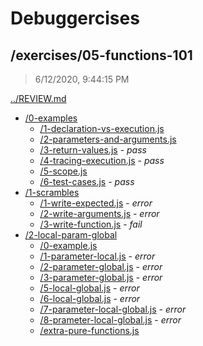 # Debuggercises 

## /exercises/05-functions-101 

> 6/12/2020, 9:44:15 PM 

[../REVIEW.md](../REVIEW.md)

- [/0-examples](./0-examples/REVIEW.md)
  - [/1-declaration-vs-execution.js](./0-examples/REVIEW.md#1-declaration-vs-executionjs)  
  - [/2-parameters-and-arguments.js](./0-examples/REVIEW.md#2-parameters-and-argumentsjs)  
  - [/3-return-values.js](./0-examples/REVIEW.md#3-return-valuesjs) - _pass_ 
  - [/4-tracing-execution.js](./0-examples/REVIEW.md#4-tracing-executionjs) - _pass_ 
  - [/5-scope.js](./0-examples/REVIEW.md#5-scopejs)  
  - [/6-test-cases.js](./0-examples/REVIEW.md#6-test-casesjs) - _pass_ 
- [/1-scrambles](./1-scrambles/REVIEW.md)
  - [/1-write-expected.js](./1-scrambles/REVIEW.md#1-write-expectedjs) - _error_ 
  - [/2-write-arguments.js](./1-scrambles/REVIEW.md#2-write-argumentsjs) - _error_ 
  - [/3-write-function.js](./1-scrambles/REVIEW.md#3-write-functionjs) - _fail_ 
- [/2-local-param-global](./2-local-param-global/REVIEW.md)
  - [/0-example.js](./2-local-param-global/REVIEW.md#0-examplejs)  
  - [/1-parameter-local.js](./2-local-param-global/REVIEW.md#1-parameter-localjs) - _error_ 
  - [/2-parameter-global.js](./2-local-param-global/REVIEW.md#2-parameter-globaljs) - _error_ 
  - [/3-parameter-global.js](./2-local-param-global/REVIEW.md#3-parameter-globaljs) - _error_ 
  - [/5-local-global.js](./2-local-param-global/REVIEW.md#5-local-globaljs) - _error_ 
  - [/6-local-global.js](./2-local-param-global/REVIEW.md#6-local-globaljs) - _error_ 
  - [/7-parameter-local-global.js](./2-local-param-global/REVIEW.md#7-parameter-local-globaljs) - _error_ 
  - [/8-prameter-local-global.js](./2-local-param-global/REVIEW.md#8-prameter-local-globaljs) - _error_ 
  - [/extra-pure-functions.js](./2-local-param-global/REVIEW.md#extra-pure-functionsjs)  

